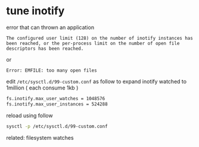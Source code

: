 # tune inotify

error that can thrown an application

```
The configured user limit (128) on the number of inotify instances has been reached, or the per-process limit on the number of open file descriptors has been reached.
```

or

```
Error: EMFILE: too many open files
```

edit `/etc/sysctl.d/99-custom.conf` as follow to expand inotify watched to 1million ( each consume 1kb )

```sh
fs.inotify.max_user_watches = 1048576
fs.inotify.max_user_instances = 524288
```

reload using follow

```sh
sysctl -p /etc/sysctl.d/99-custom.conf
```

related: filesystem watches
